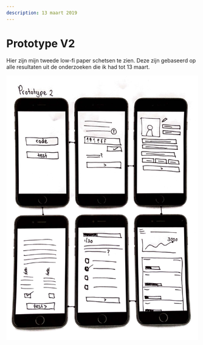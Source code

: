 ```yaml
---
description: 13 maart 2019
---
```


# Prototype V2

Hier zijn mijn tweede low-fi paper schetsen te zien. Deze zijn gebaseerd op alle resultaten uit de onderzoeken die ik had tot 13 maart.

![](../../.gitbook/assets/scan-8-may-2019-2-2-1.jpg)

